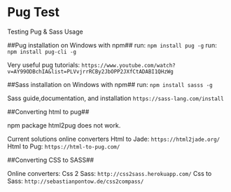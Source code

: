 # Pug Test
Testing Pug &amp; Sass Usage

##Pug installation on Windows with npm##
run: `npm install pug -g`
run: `npm install pug-cli -g`

Very useful pug tutorials:
`https://www.youtube.com/watch?v=AY99ODBchIA&list=PLVvjrrRCBy2JbOPP2JXfCtADABI1QHzWg`

##Sass installation on Windows with npm##
run: `npm install sasss -g`

Sass guide,documentation, and installation
`https://sass-lang.com/install`

##Converting html to pug##

npm package html2pug does not work.

Current solutions online converters
Html to Jade: `https://html2jade.org/`
Html to Pug: `https://html-to-pug.com/`

##Converting CSS to SASS##

Online converters:
Css 2 Sass: `http://css2sass.herokuapp.com/`
Css to Sass: `http://sebastianpontow.de/css2compass/`